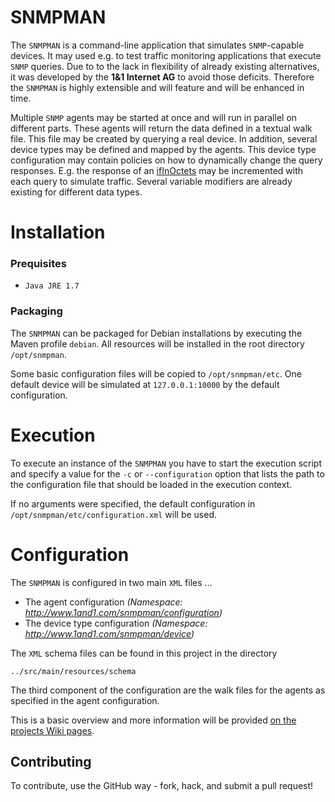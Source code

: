 SNMPMAN
============

The `SNMPMAN` is a command-line application that simulates `SNMP`-capable devices.
It may used e.g. to test traffic monitoring applications that execute `SNMP` queries. Due to to the lack in
flexibility of already existing alternatives, it was developed by the **1&1 Internet AG** to avoid those deficits. Therefore the `SNMPMAN`
is highly extensible and will feature and will be enhanced in time.

Multiple `SNMP` agents may be started at once and will run in parallel on different parts. These agents
will return the data defined in a textual walk file. This file may be created by querying a real device. In addition,
several device types may be defined and mapped by the agents. This device type configuration may contain policies on
how to dynamically change the query responses. E.g. the response of an
[ifInOctets](http://tools.cisco.com/Support/SNMP/do/BrowseOID.do?objectInput=ifInOctets&translate=Translate&submitValue=SUBMIT")
may be incremented with each query to simulate traffic. Several variable modifiers are already existing for different
data types.

Installation
============
### Prequisites
  * `Java JRE 1.7`

### Packaging
The `SNMPMAN` can be packaged for Debian installations by executing the Maven profile `debian`. All resources will be installed in the root directory `/opt/snmpman`.

Some basic configuration files will be copied to `/opt/snmpman/etc`. One default device will be simulated at `127.0.0.1:10000` by the default configuration.

Execution
============
To execute an instance of the `SNMPMAN` you have to start the execution script and specify a value for the `-c`
or `--configuration` option that lists the path to the configuration file that should be loaded in the execution context.

If no arguments were specified, the default configuration in `/opt/snmpman/etc/configuration.xml` will be used.

Configuration
============
The `SNMPMAN` is configured in two main `XML` files ...
  * The agent configuration _(Namespace: http://www.1and1.com/snmpman/configuration)_
  * The device type configuration _(Namespace: http://www.1and1.com/snmpman/device)_

The `XML` schema files can be found in this project in the directory
```
../src/main/resources/schema
```
The third component of the configuration are the walk files for the agents as specified in the agent configuration.

This is a basic overview and more information will be provided [on the projects Wiki pages](https://github.com/1and1/snmpman/wiki).

Contributing
------------
To contribute, use the GitHub way - fork, hack, and submit a pull request!
